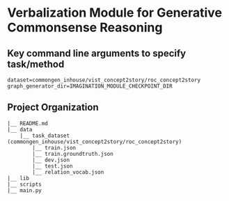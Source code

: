 # Verbalization Module for Generative Commonsense Reasoning

## Key command line arguments to specify task/method

```plain
dataset=commongen_inhouse/vist_concept2story/roc_concept2story
graph_generator_dir=IMAGINATION_MODULE_CHECKPOINT_DIR
```

## Project Organization

```plain
|__ README.md
|__ data
	|__ task_dataset (commongen_inhouse/vist_concept2story/roc_concept2story)
		|__ train.json
		|__ train.groundtruth.json
		|__ dev.json
		|__ test.json
		|__ relation_vocab.json
|__ lib
|__ scripts
|__ main.py
```
